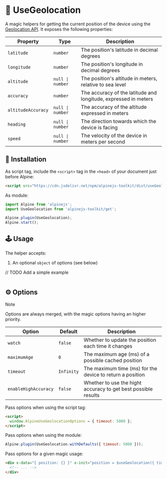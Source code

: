 # 🧩 UseGeolocation

A magic helpers for getting the current position of the device using the [Geolocation API](https://developer.mozilla.org/en-US/docs/Web/API/Geolocation). It exposes the following properties:

| Property           | Type             | Description                                                     |
| ------------------ | ---------------- | --------------------------------------------------------------- |
| `latitude`         | `number`         | The position's latitude in decimal degrees                      |
| `longitude`        | `number`         | The position's longitude in decimal degrees                     |
| `altitude`         | `null \| number` | The position's altitude in meters, relative to sea level        |
| `accuracy`         | `number`         | The accuracy of the latitude and longitude, expressed in meters |
| `altitudeAccuracy` | `null \| number` | The accuracy of the altitude expressed in meters                |
| `heading`          | `null \| number` | The direction towards which the device is facing                |
| `speed`            | `null \| number` | The velocity of the device in meters per second                 |

## 💾 Installation

As script tag, include the `<script>` tag in the `<head>` of your document just before Alpine:

```html
<script src="https://cdn.jsdelivr.net/npm/alpinejs-toolkit/dist/useGeolocation/cdn.min.js" defer></script>
```

As module:

```js
import Alpine from 'alpinejs';
import UseGeolocation from 'alpinejs-toolkit/get';

Alpine.plugin(UseGeolocation);
Alpine.start();
```

## 🕹️ Usage

The helper accepts:

1. An optional `object` of options (see below)

// TODO Add a simple example

```html

```

## ⚙️ Options

> [!Note]
> Options are always merged, with the magic options having an higher priority.

| Option               | Default    | Description                                                    |
| -------------------- | ---------- | -------------------------------------------------------------- |
| `watch`              | `false`    | Whether to update the position each time it changes            |
| `maximumAge`         | `0`        | The maximum age (ms) of a possible cached position             |
| `timeout`            | `Infinity` | The maximum time (ms) for the device to return a position      |
| `enableHighAccuracy` | `false`    | Whether to use the hight accuracy to get best possible results |

Pass options when using the script tag:

```html
<script>
  window.AlpineUseGeolocationOptions = { timeout: 5000 };
</script>
```

Pass options when using the module:

```js
Alpine.plugin(UseGeolocation.withDefaults({ timeout: 5000 }));
```

Pass options for a given magic usage:

```html
<div x-data="{ position: {} }" x-init="position = $useGeolocation({ timeout: 3000 })">
  <!-- ... -->
</div>
```
